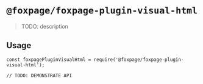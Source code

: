 # `@foxpage/foxpage-plugin-visual-html`

> TODO: description

## Usage

```
const foxpagePluginVisualHtml = require('@foxpage/foxpage-plugin-visual-html');

// TODO: DEMONSTRATE API
```
